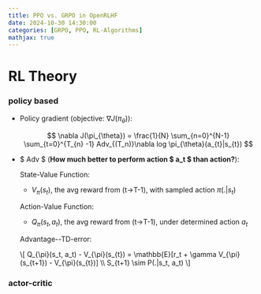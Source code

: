 ```yaml
---
title: PPO vs. GRPO in OpenRLHF
date: 2024-10-30 14:30:00
categories: [GRPO, PPO, RL-Algorithms]
mathjax: true
---
```


# RL Theory

### policy based

- Policy gradient (objective: $\nabla J(\pi_{\theta})$):

  $$
  \nabla J(\pi_{\theta}) = \frac{1}{N} \sum_{n=0}^{N-1} \sum_{t=0}^{T_{n} -1} Adv_{(T_n)}\nabla log \pi_{\theta}(a_{t}|s_{t})
  $$

- $ Adv $ (**How much better to perform action $ a_t $ than action?**):

  State-Value Function:

  - $V_{\pi}(s_t)$, the avg reward from (t->T-1), with sampled action $\pi (.|s_t)$

  Action-Value Function:

  - $Q_{\pi}(s_t, a_t)$, the avg reward from (t->T-1), under determined action $a_t$

  Advantage--TD-error:

  \\[
  Q_{\pi}(s_t, a_t) - V_{\pi}(s_{t}) = \mathbb{E}[r_t + \gamma V_{\pi}(s_{t+1}) - V_{\pi}(s_{t})] \\\\
  S_{t+1} \sim P(.|s_t, a_t)
  \\]

### actor-critic